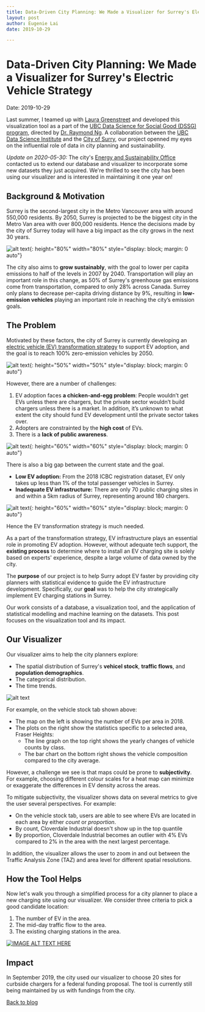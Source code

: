 ```yaml
---
title: Data-Driven City Planning: We Made a Visualizer for Surrey's Electric Vehicle Strategy
layout: post
author: Eugenie Lai
date: 2019-10-29

---
```


# Data-Driven City Planning: We Made a Visualizer for Surrey's Electric Vehicle Strategy  
Date: 2019-10-29

Last summer, I teamed up with [Laura Greenstreet](https://github.com/lauragreenstreet) and developed this visualization tool as a part of the [UBC Data Science for Social Good (DSSG) program](https://dsi.ubc.ca/data-science-social-good), directed by [Dr. Raymond Ng](https://www.cs.ubc.ca/~rng/). A collaboration between the [UBC Data Science Institute](https://dsi.ubc.ca/) and the [City of Surry](https://www.surrey.ca/), our project openned my eyes on the influential role of data in city planning and sustainability.

*Update on 2020-05-30:* The city's [Energy and Sustainability Office](https://www.surrey.ca/community/3146.aspx) contacted us to extend our database and visualizer to incorporate some new datasets they just acquired. We're thrilled to see the city has been using our visualizer and is interested in maintaining it one year on!

## Background & Motivation

Surrey is the second-largest city in the Metro Vancouver area with around 550,000 residents. By 2050, Surrey is projected to be the biggest city in the Metro Van area with over 800,000 residents. Hence the decisions made by the city of Surrey today will have a big impact as the city grows in the next 30 years.

![alt text][surry]{: height="80%" width="80%" style="display: block; margin: 0 auto"}

The city also aims to **grow sustainably**, with the goal to lower per capita emissions to half of the levels in 2007 by 2040. Transportation will play an important role in this change, as 50% of Surrey's greenhouse gas emissions come from transportation, compared to only 28% across Canada. Surrey only plans to decrease per-capita driving distance by 9%, resulting in **low-emission vehicles** playing an important role in reaching the city’s emission goals.

## The Problem

Motivated by these factors, the city of Surrey is currently developing an [electric vehicle (EV) transformation strategy](https://www.surrey.ca/city-services/24744.aspx) to support EV adoption, and the goal is to reach 100% zero-emission vehicles by 2050.

![alt text][chicken_n_egg]{: height="50%" width="50%" style="display: block; margin: 0 auto"}

However, there are a number of challenges:
1. EV adoption faces **a chicken-and-egg problem**: People wouldn’t get EVs unless there are chargers, but the private sector wouldn’t build chargers unless there is a market. In addition, it’s unknown to what extent the city should fund EV development until the private sector takes over.
2. Adopters are constrainted by the **high cost** of EVs.
3. There is a **lack of public awareness**.

![alt text][goal_vs_now]{: height="60%" width="60%" style="display: block; margin: 0 auto"}

There is also a big gap between the current state and the goal. 
* **Low EV adoption:** From the 2018 ICBC registration dataset, EV only takes up less than 1% of the total passenger vehicles in Surrey. 
* **Inadequate EV infrastructure:** There are only 70 public charging sites in and within a 5km radius of Surrey, representing around 180 chargers. 

![alt text][charging_sites]{: height="60%" width="60%" style="display: block; margin: 0 auto"}

Hence the EV transformation strategy is much needed. 

As a part of the transformation strategy, EV infrastructure plays an essential role in promoting EV adoption. However, without adequate tech support, the **existing process** to determine where to install an EV charging site is solely based on experts' experience, despite a large volume of data owned by the city.

The **purpose** of our project is to help Surry adopt EV faster by providing city planners with statistical evidence to guide the EV infrastructure development. Specifically, our **goal** was to help the city strategically implement EV charging stations in Surrey.

Our work consists of a database, a visualization tool, and the application of statistical modelling and machine learning on the datasets. This post focuses on the visualization tool and its impact.

## Our Visualizer

Our visualizer aims to help the city planners explore:
* The spatial distribution of Surrey's **vehicel stock**, **traffic flows**, and **population demographics**.
* The categorical distribution.
* The time trends.

![alt text][app_vehcle_stock]

For example, on the vehicle stock tab shown above:
* The map on the left is showing the number of EVs per area in 2018.
* The plots on the right show the statistics specific to a selected area, Fraser Heights: 
    * The line graph on the top right shows the yearly changes of vehicle counts by class.
    * The bar chart on the bottom right shows the vehicle composition compared to the city average.

However, a challenge we see is that maps could be prone to **subjectivity**. For example, choosing different colour scales for a heat map can minimize or exaggerate the differences in EV density across the areas. 

To mitigate subjectivity, the visualizer shows data on several metrics to give the user several perspectives. For example:
* On the vehicle stock tab, users are able to see where EVs are located in each area by either *count* or *proportion*. 
* By count, Cloverdale Industrial doesn't show up in the top quantile
* By proportion, Cloverdale Industrial becomes an outlier with 4% EVs compared to 2% in the area with the next largest percentage.  

In addition, the visualizer allows the user to zoom in and out between the Traffic Analysis Zone (TAZ) and area level for different spatial resolutions.

## How the Tool Helps

Now let's walk you through a simplified process for a city planner to place a new charging site using our visualizer. We consider three criteria to pick a good candidate location:
1. The number of EV in the area.
2. The mid-day traffic flow to the area.
3. The existing charging stations in the area.

[![IMAGE ALT TEXT HERE](http://img.youtube.com/vi/SA3zjy2MsxI/0.jpg)](https://youtu.be/SA3zjy2MsxI)

## Impact

In September 2019, the city used our visualizer to choose 20 sites for curbside chargers for a federal funding proposal. The tool is currently still being maintained by us with fundings from the city. 

[Back to blog](../blog.html)

[surry]: /assets/posts/dssg/surry.png "surry.png"
[goal_vs_now]: /assets/posts/dssg/goal_vs_now.png "goal_vs_now.png"
[charging_sites]: /assets/posts/dssg/charging_sites.png "charging_sites.png"
[chicken_n_egg]: /assets/posts/dssg/chicken_n_egg.png "chicken_n_egg.png"
[app_vehcle_stock]: /assets/posts/dssg/app_vehcle_stock.png "app_vehcle_stock.png"
